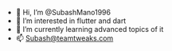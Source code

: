 - 👋 Hi, I’m @SubashMano1996
- 👀 I’m interested in flutter and dart
- 🌱 I’m currently learning advanced topics of it
- 📫 Subash@teamtweaks.com

<!---
SubashMano1996/SubashMano1996 is a ✨ special ✨ repository because its `README.md` (this file) appears on your GitHub profile.
You can click the Preview link to take a look at your changes.
--->
